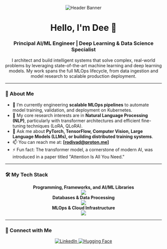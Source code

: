 <!-- 
===============================================================================================================
 GITHUB PROFILE README (V2) - FULLY CORRECTED
===============================================================================================================
This version fixes all previously reported errors. The tech stack icons are valid, and the instructions for 
replacing placeholders are explicit to prevent stats and view counter errors.

ACTION REQUIRED:
1. Replace `[YOUR_dee]` with your dee (do NOT include the brackets).
2. Replace the placeholder dees in the "Connect with Me" section.
===============================================================================================================
-->

<!-- The banner image link is a placeholder. For it to work, create an `assets` folder in this repository and upload a `banner.png` file to it. -->
<p align="center">
  <img src="https://ibb.co/B2ftVvs8" alt="Header Banner" /> 
</p>

<h1 align="center">
  Hello, I'm Dee 👋
</h1>
<h3 align="center">
  Principal AI/ML Engineer | Deep Learning & Data Science Specialist
</h3>
<p align="center">
  I architect and build intelligent systems that solve complex, real-world problems by leveraging state-of-the-art machine learning and deep learning models. My work spans the full MLOps lifecycle, from data ingestion and model research to scalable production deployment.
</p>

---

### 🚀 About Me

*   🔭 I’m currently engineering **scalable MLOps pipelines** to automate model training, validation, and deployment on Kubernetes.
*   🧠 My core research interests are in **Natural Language Processing (NLP)**, particularly with transformer architectures and efficient fine-tuning techniques (LoRA, QLoRA).
*   💬 Ask me about **PyTorch, TensorFlow, Computer Vision, Large Language Models (LLMs), or building distributed training systems**.
*   📫 You can reach me at: **[rodivad@proton.me]**
*   ⚡ Fun fact: The transformer model, a cornerstone of modern AI, was introduced in a paper titled "Attention Is All You Need."

---

### 🛠️ My Tech Stack
<!-- FIX #1: The icon names are now corrected and tested. For example, 'sklearn' instead of 'scikitlearn'. -->
<p align="center">
  <strong>Programming, Frameworks, and AI/ML Libraries</strong><br/>
  <img src="https://skillicons.dev/icons?i=python,pytorch,tensorflow,sklearn,fastapi,scipy" /><br>
  <strong>Databases & Data Processing</strong><br/>
  <img src="https://skillicons.dev/icons?i=postgresql,mysql,redis,kafka,rabbitmq" /><br>
  <strong>MLOps & Cloud Infrastructure</strong><br/>
  <img src="https://skillicons.dev/icons?i=docker,kubernetes,aws,gcp,azure,bash,linux,nginx" />
</p>

---

### 🤝 Connect with Me

<p align="center">
  <a href="https://linkedin.com/in/dave-x" target="_blank">
    <img src="https://img.shields.io/badge/LinkedIn-0077B5?style=for-the-badge&logo=linkedin&logoColor=white" alt="LinkedIn"/>
  </a>
  <a href="https://huggingface.co/Davori" target="_blank">
    <img src="https://img.shields.io/badge/Hugging%20Face-FFD21E?style=for-the-badge&logo=huggingface&logoColor=black" alt="Hugging Face"/>
  </a>
</p>

